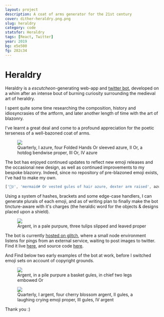 ```yaml
---
layout: project
description: A coat of arms generator for the 21st century
cover: dither-heraldry.png.png
slug: heraldry
category: code
statsfor: Heraldry
tags: [React, Twitter]
year: 2019
bg: e5e500
fg: 282c34
---
```


# Heraldry

Heraldry is a _escutcheon_-generating web-app and [twitter bot](https://twitter.com/EmojiHeraldry), developed on a whim after an intense bout of burning curiosity surrounding the medieval art of heraldry.

I spent quite some time researching the composition, history and idiosyncrasies of the artform, and later another length of time with the art of blazonry.

I've learnt a great deal and come to a profound appreciation for the poetic terseness of a well-bazoned coat of arms.

<figure>
	<img src="/assets/img/work/heraldry/dither-003.png.png">
	<figcaption>
	Quarterly, I azure, four Folded Hands Or sleeved azure, II Or, a hotdog bendwise proper, III Or, IV azure
	</figcaption>
</figure>

The bot has enjoyed continued updates to reflect new emoji releases and the occasional new design, as well as continued improvements to my bespoke blazonry. Indeed, since no repository of pre-blazoned emoji exists, I've had to make my own.

```js
['🧜‍♀️', 'mermaid# Or vested gules of hair azure, dexter arm raised', azure],
```

Using a system of hashes, brackets and some edge-case handlers, I can generate plurals of each emoji, and as of writing plan to finally make the bot tincture-aware with it's charges (the heraldic word for the objects & designs placed upon a shield).

<figure>
	<img src="/assets/img/work/heraldry/dither-001.png.png">
	<figcaption>
	Argent, in a pale purpure, three tulips slipped and leaved proper
	</figcaption>
</figure>

The bot is currently [hosted on glitch](https://glitch.com/heraldry-bot), where a small node environment listens for pings from an external service, waiting to post images to twitter. Find it live [here](https://heraldry.michaelhemingway.com/), and source code [here](https://github.com/stockhuman/heraldry/).

And Find below two early examples of the bot at work, before I switched emoji sets on account of copyright grounds.

<figure>
	<img src="/assets/img/work/heraldry/dither-004.png.png">
	<figcaption>
	Argent, in a pile purpure a basket gules, in chief two legs embowed Or
	</figcaption>
</figure>

<figure>
	<img src="/assets/img/work/heraldry/dither-002.png.png">
	<figcaption>
	Quarterly, I argent, four cherry blossom argent, II gules, a laughing crying emoji proper, III gules, IV argent
	</figcaption>
</figure>

Thank you :)
